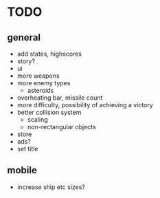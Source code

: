 # TODO
## general
* add states, highscores
* story?
* ui
* more weapons
* more enemy types
    * asteroids
* overheating bar, missile count
* more difficulty, possibility of achieving a victory
* better collision system
    * scaling
    * non-rectangular objects
* store
* ads?
* set title

## mobile
* increase ship etc sizes?
